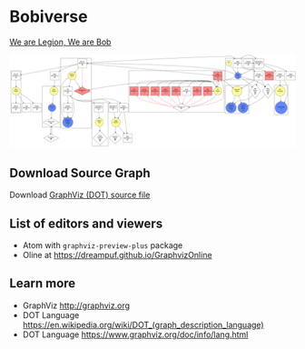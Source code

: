 # Bobiverse

[We are Legion, We are Bob](http://bobiverse.wikia.com/wiki/We_Are_Legion_(We_Are_Bob)_Wiki)

![](/Bobiverse.png)

## Download Source Graph
Download [GraphViz (DOT) source file](https://raw.githubusercontent.com/eneko/Bobiverse/master/Bobiverse.gv)

## List of editors and viewers
- Atom with `graphviz-preview-plus` package
- Oline at https://dreampuf.github.io/GraphvizOnline

## Learn more
- GraphViz http://graphviz.org
- DOT Language https://en.wikipedia.org/wiki/DOT_(graph_description_language)
- DOT Language https://www.graphviz.org/doc/info/lang.html
